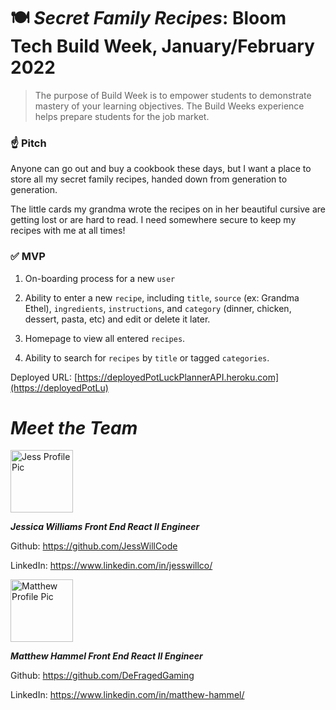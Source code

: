 # 🍽 *Secret Family Recipes*: Bloom Tech Build Week, January/February 2022

> The purpose of Build Week is to empower students to demonstrate mastery of your learning objectives. The Build Weeks experience helps prepare students for the job market.
> 

### ☝️ **Pitch**

Anyone can go out and buy a cookbook these days, but I want a place to store all my secret family recipes, handed down from generation to generation. 

The little cards my grandma wrote the recipes on in her beautiful cursive are getting lost or are hard to read. I need somewhere secure to keep my recipes with me at all times!

### ✅  **MVP**

1. On-boarding process for a new `user`

2. Ability to enter a new `recipe`, including `title`, `source` (ex: Grandma Ethel), `ingredients`, `instructions`, and `category` (dinner, chicken, dessert, pasta, etc) and edit or delete it later.

3. Homepage to view all entered `recipes`.

4. Ability to search for `recipes` by `title` or tagged `categories`.

Deployed URL: [https://deployedPotLuckPlannerAPI.heroku.com](https://deployedPotLu)

# *Meet the Team*

<img src="https://avatars.githubusercontent.com/u/93016877?v=4" 
alt="Jess Profile Pic" width="100" height="100" />

***Jessica Williams 
Front End React II Engineer***

Github: https://github.com/JessWillCode

LinkedIn: https://www.linkedin.com/in/jesswillco/

<img src="https://media-exp1.licdn.com/dms/image/C4E03AQEHjVmqKttaKg/profile-displayphoto-shrink_200_200/0/1637098169218?e=1652918400&v=beta&t=7pI9tV4lxKZYYKhi9JokgLe-NpXB3lOgka1bPgy-8ng" 
alt="Matthew Profile Pic" width="100" height="100" />

***Matthew Hammel 
Front End React II Engineer***

Github: https://github.com/DeFragedGaming

LinkedIn: https://www.linkedin.com/in/matthew-hammel/
